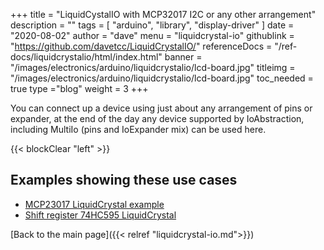 +++
title = "LiquidCystalIO with MCP32017 I2C or any other arrangement"
description = ""
tags = [ "arduino", "library", "display-driver" ]
date = "2020-08-02"
author =  "dave"
menu = "liquidcrystal-io"
githublink = "https://github.com/davetcc/LiquidCrystalIO/"
referenceDocs = "/ref-docs/liquidcrystalio/html/index.html"
banner = "/images/electronics/arduino/liquidcrystalio/lcd-board.jpg"
titleimg = "/images/electronics/arduino/liquidcrystalio/lcd-board.jpg"
toc_needed = true 
type ="blog"
weight = 3
+++

You can connect up a device using just about any arrangement of pins or expander, at the end of the day any device supported by IoAbstraction, including MultiIo (pins and IoExpander mix) can be used here.

{{< blockClear "left" >}}

## Examples showing these use cases

* [MCP23017 LiquidCrystal example](https://github.com/davetcc/LiquidCrystalIO/blob/master/examples/Counter23017/Counter23017.ino)
* [Shift register 74HC595 LiquidCrystal](https://github.com/davetcc/LiquidCrystalIO/blob/master/examples/HelloShiftReg/HelloShiftReg.ino)

[Back to the main page]({{< relref "liquidcrystal-io.md">}})
